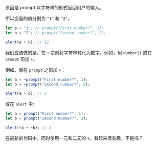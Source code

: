 原因是 prompt 以字符串的形式返回用户的输入。

所以变量的值分别为 `"1"` 和 `"2"`。

```js run
let a = "1"; // prompt("First number?", 1);
let b = "2"; // prompt("Second number?", 2);

alert(a + b); // 12
```

我们应该做的是，在 `+` 之前将字符串转化为数字。例如，用 `Number()` 或在 `prompt` 前加 `+`。

例如，就在 `prompt` 之前加 `+`：

```js run
let a = +prompt("First number?", 1);
let b = +prompt("Second number?", 2);

alert(a + b); // 3
```

或在 `alert` 中:

```js run
let a = prompt("First number?", 1);
let b = prompt("Second number?", 2);

alert(+a + +b); // 3
```

在最新的代码中，同时使用一元和二元的 `+`。看起来很有趣，不是吗？
